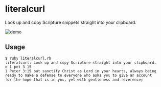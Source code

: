 # literalcurl

Look up and copy Scripture snippets straight into your clipboard.

![demo](https://cloud.githubusercontent.com/assets/318214/19635298/17c5b4a8-9976-11e6-814f-d90576187480.gif)

## Usage

```
$ ruby literalcurl.rb
literalcurl: Look up and copy Scripture straight into your clipboard.
> 1 pet 3 15
1 Peter 3:15 but sanctify Christ as Lord in your hearts, always being ready to make a defense to everyone who asks you to give an account for the hope that is in you, yet with gentleness and reverence;
```
